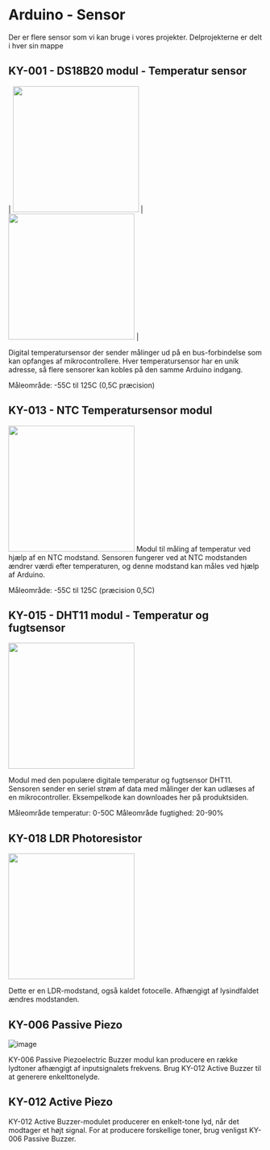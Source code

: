 # Arduino - Sensor

Der er flere sensor som vi kan bruge i vores projekter. Delprojekterne er delt i hver sin mappe

## KY-001 - DS18B20 modul - Temperatur sensor

| <img style="width: 250px;" src="https://user-images.githubusercontent.com/44589560/159477810-7157471c-8078-49c3-9eb7-b610ace5e9e4.png" /> | 
<img style="width: 250px;" src="https://user-images.githubusercontent.com/44589560/159478563-a4d94f75-5fce-440e-9012-1dd8427316e7.png" /> |

Digital temperatursensor der sender målinger ud på en bus-forbindelse som kan opfanges af mikrocontrollere. Hver temperatursensor har en unik adresse, så flere sensorer kan kobles på den samme Arduino indgang.

Måleområde: -55C til 125C (0,5C præcision)

## KY-013 - NTC Temperatursensor modul
<img style="width: 250px;" src="https://user-images.githubusercontent.com/44589560/159478471-6eaa5afd-fb33-40ac-b09e-c0386f5b2c71.png" />
Modul til måling af temperatur ved hjælp af en NTC modstand. Sensoren fungerer ved at NTC modstanden ændrer værdi efter temperaturen, og denne modstand kan måles ved hjælp af Arduino.

Måleområde: -55C til 125C (præcision 0,5C)

## KY-015 - DHT11 modul - Temperatur og fugtsensor
<img style="width: 250px;" src="https://user-images.githubusercontent.com/44589560/159478693-a7192797-6237-43ae-9066-d5c6f26141f4.png" />

Modul med den populære digitale temperatur og fugtsensor DHT11. Sensoren sender en seriel strøm af data med målinger der kan udlæses af en mikrocontroller. Eksempelkode kan downloades her på produktsiden.

Måleområde temperatur: 0-50C
Måleområde fugtighed: 20-90%

## KY-018 LDR Photoresistor
<img style="width: 250px;" src="https://user-images.githubusercontent.com/44589560/159479784-88a55532-b05b-4219-ac0b-b2e9c8c55716.png" />

Dette er en LDR-modstand, også kaldet fotocelle. Afhængigt af lysindfaldet ændres modstanden.

## KY-006 Passive Piezo
![image](https://user-images.githubusercontent.com/44589560/159856367-31a8235e-b0d7-4c17-a035-f03578485d42.png)

KY-006 Passive Piezoelectric Buzzer modul kan producere en række lydtoner afhængigt af inputsignalets frekvens. Brug KY-012 Active Buzzer til at generere enkelttonelyde.

## KY-012 Active Piezo
KY-012 Active Buzzer-modulet producerer en enkelt-tone lyd, når det modtager et højt signal. For at producere forskellige toner, brug venligst KY-006 Passive Buzzer. 


